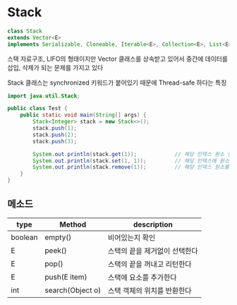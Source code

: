 # Stack

```java
class Stack 
extends Vector<E>
implements Serializable, Cloneable, Iterable<E>, Collection<E>, List<E>, RandomAccess
```

스택 자료구조, LIFO의 형태이지만 Vector 클래스를 상속받고 있어서 중간에 데이터를 삽입, 삭제가 되는 문제를 가지고 있다

Stack 클래스는 synchronized 키워드가 붙어있기 때문에 Thread-safe 하다는 특징

```java
import java.util.Stack;

public class Test {
    public static void main(String[] args) {
        Stack<Integer> stack = new Stack<>();
        stack.push(1);
        stack.push(2);
        stack.push(3);

        System.out.println(stack.get(1));            // 해당 인덱스 원소 찾기
        System.out.println(stack.set(1, 1));         // 해당 인덱스에 원소 넣기
        System.out.println(stack.remove(1));         // 해당 인덱스 원소를 삭제
    }
}
```

## 메소드

| type    |     Method       | description                 |
|---------|------------------|-----------------------------|
| boolean | empty()          | 비어있는지 확인              |
|    E    | peek()           | 스택의 끝을 제거없이 선택한다 |
|    E    | pop()            | 스택의 끝을 꺼내고 리턴한다   |
|    E    | push(E item)     | 스택에 요소를 추가한다       |
|   int   | search(Object o) | 스택 객체의 위치를 반환한다  |